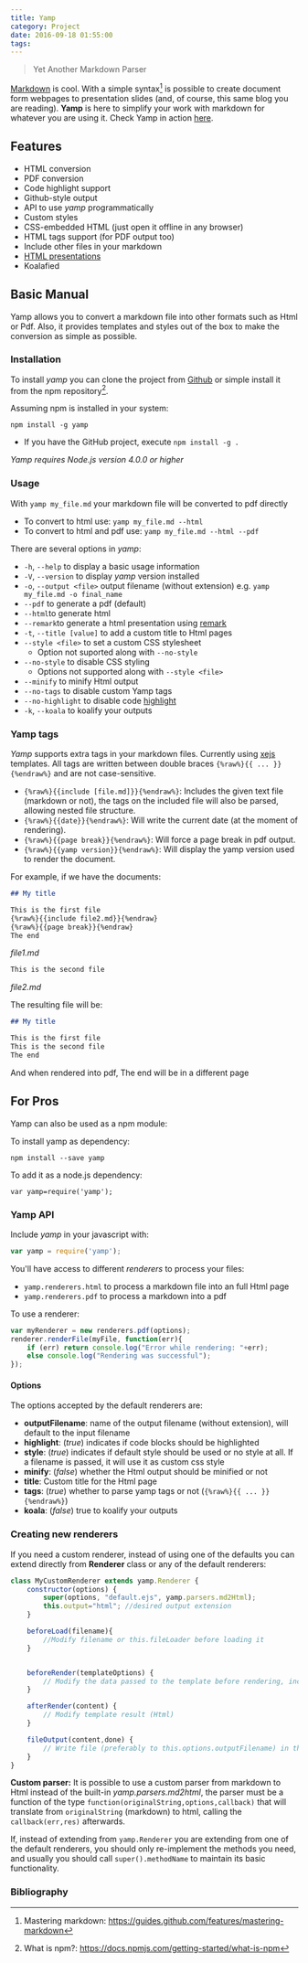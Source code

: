 ```yaml
---
title: Yamp
category: Project
date: 2016-09-18 01:55:00
tags:
---
```


>Yet Another Markdown Parser

[Markdown](https://en.wikipedia.org/wiki/Markdown) is cool. With a simple syntax[^1] is possible to create document form webpages to presentation slides (and, of course, this same blog you are reading). **Yamp** is here to simplify your work with markdown for whatever you are using it. Check Yamp in action [here](https://angrykoala.github.io/yamp/index.html).

<!-- more -->

## Features
* HTML conversion
* PDF conversion
* Code highlight support
* Github-style output
* API to use _yamp_ programmatically
* Custom styles
* CSS-embedded HTML (just open it offline in any browser)
* HTML tags support (for PDF output too)
* Include other files in your markdown
* [HTML presentations](https://remarkjs.com/)
* Koalafied

## Basic Manual
Yamp allows you to convert a markdown file into other formats such as Html or Pdf. Also, it provides templates and styles out of the box to make the conversion as simple as possible.

### Installation
To install _yamp_ you can clone the project from [Github](https://github.com/angrykoala/yamp) or simple install it from the npm repository[^2].

Assuming npm is installed in your system:
```
npm install -g yamp
```
* If you have the GitHub project, execute `npm install -g .`

_Yamp requires Node.js version 4.0.0 or higher_

### Usage
With `yamp my_file.md` your markdown file will be converted to pdf directly
* To convert to html use: `yamp my_file.md --html`
* To convert to html and pdf use: `yamp my_file.md --html --pdf`

There are several options in _yamp_:

* `-h`, `--help` to display a basic usage information
* `-V`, `--version` to display _yamp_ version installed
* `-o`, `--output <file>` output filename (without extension) e.g. `yamp my_file.md -o final_name`
* `--pdf` to generate a pdf (default)
* `--html`to generate html
* `--remark`to generate a html presentation using [remark](https://remarkjs.com)
* `-t`, `--title [value]` to add a custom title to Html pages
* `--style <file>` to set a custom CSS stylesheet
    * Option not suported along with `--no-style`
* `--no-style` to disable CSS styling
    * Options not supported along with `--style <file>`
* `--minify` to minify Html output
* `--no-tags` to disable custom Yamp tags
* `--no-highlight` to disable code [highlight](https://highlightjs.org)
* `-k`, `--koala` to koalify your outputs


### Yamp tags

_Yamp_ supports extra tags in your markdown files. Currently using [xejs](https://github.com/angrykoala/xejs) templates. All tags are written between double braces `{%raw%}{{ ... }}{%endraw%}` and are not case-sensitive.

* `{%raw%}{{include [file.md]}}{%endraw%}`: Includes the given text file (markdown or not), the tags on the included file will also be parsed, allowing nested file structure.
* `{%raw%}{{date}}{%endraw%}`: Will write the current date (at the moment of rendering).
* `{%raw%}{{page break}}{%endraw%}`: Will force a page break in pdf output.
* `{%raw%}{{yamp version}}{%endraw%}`: Will display the yamp version used to render the document.

For example, if we have the documents:

```md
## My title

This is the first file
{%raw%}{{include file2.md}}{%endraw}
{%raw%}{{page break}}{%endraw}
The end
```
_file1.md_

```md
This is the second file
```
_file2.md_

The resulting file will be:
```md
## My title

This is the first file
This is the second file
The end
```

And when rendered into pdf, The end will be in a different page


## For Pros
Yamp can also be used as a npm module:

To install yamp as dependency:
```
npm install --save yamp
```

To add it as a node.js dependency:
```
var yamp=require('yamp');
```

### Yamp API
Include _yamp_ in your javascript with:
```js
var yamp = require('yamp');
```

You'll have access to different _renderers_ to process your files:
* `yamp.renderers.html` to process a markdown file into an full Html page
* `yamp.renderers.pdf` to process a markdown into a pdf

To use a renderer:
```js
var myRenderer = new renderers.pdf(options);
renderer.renderFile(myFile, function(err){
    if (err) return console.log("Error while rendering: "+err);
    else console.log("Rendering was successful");
});
```

#### Options
The options accepted by the default renderers are:

* **outputFilename**: name of the output filename (without extension), will default to the input filename
* **highlight**: (_true_) indicates if code blocks should be highlighted
* **style**: (_true_) indicates if default style should be used or no style at all. If a filename is passed, it will use it as custom css style
* **minify**: (_false_) whether the Html output should be minified or not
* **title**: Custom title for the Html page
* **tags**: (_true_) whether to parse yamp tags or not (`{%raw%}{{ ... }}{%endraw%}`)
* **koala**: (_false_) true to koalify your outputs

### Creating new renderers
If you need a custom renderer, instead of using one of the defaults you can extend directly from **Renderer** class or any of the default renderers:

```js
class MyCustomRenderer extends yamp.Renderer {
    constructor(options) {
        super(options, "default.ejs", yamp.parsers.md2Html);
        this.output="html"; //desired output extension
    }

    beforeLoad(filename){
        //Modify filename or this.fileLoader before loading it
    }


    beforeRender(templateOptions) {
        // Modify the data passed to the template before rendering, including title, content and options
    }

    afterRender(content) {
        // Modify template result (Html)
    }

    fileOutput(content,done) {
        // Write file (preferably to this.options.outputFilename) in the desired format using a parser
    }
}
```

**Custom parser:** It is possible to use a custom parser from markdown to Html instead of the built-in _yamp.parsers.md2html_, the parser must be a function of the type `function(originalString,options,callback)` that will translate from `originalString` (markdown) to html, calling the `callback(err,res)` afterwards.

If, instead of extending from `yamp.Renderer` you are extending from one of the default renderers, you should only re-implement the methods you need, and usually you should call `super().methodName` to maintain its basic functionality.


### Bibliography

[^1]: Mastering markdown: <https://guides.github.com/features/mastering-markdown>
[^2]: What is npm?: <https://docs.npmjs.com/getting-started/what-is-npm>
